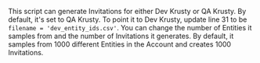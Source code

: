 This script can generate Invitations for either Dev Krusty or QA Krusty. By default, it's set to QA Krusty. To point it to Dev Krusty, update line 31 to be `filename = 'dev_entity_ids.csv'`. You can change the number of Entities it samples from and the number of Invitations it generates. By default, it samples from 1000 different Entities in the Account and creates 1000 Invitations. 
